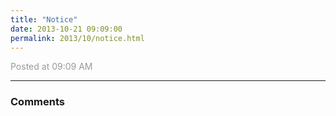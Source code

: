 ```yaml
---
title: "Notice"
date: 2013-10-21 09:09:00
permalink: 2013/10/notice.html
---
```



<span style="color:#999">Posted at 09:09 AM</span>

<!-- more -->

---

### Comments
